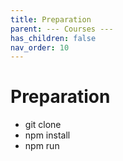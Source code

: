 ```yaml
---
title: Preparation
parent: --- Courses ---
has_children: false
nav_order: 10
---
```


# Preparation

* git clone
* npm install
* npm run